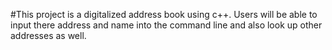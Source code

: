 #This project is a digitalized address book using c++. Users will be able to input there address and name into the command line and also look up other addresses as well.
